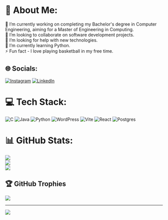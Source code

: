 # 💫 About Me:
🔭 I’m currently working on completing my Bachelor's degree in Computer Engineering, aiming for a Master of Engineering in Computing.<br>👯 I’m looking to collaborate on software development projects.<br>🤝 I’m looking for help with new technologies.<br>🌱 I’m currently learning Python.<br>⚡ Fun fact - I love playing basketball in my free time.


## 🌐 Socials:
[![Instagram](https://img.shields.io/badge/Instagram-%23E4405F.svg?logo=Instagram&logoColor=white)](https://instagram.com/musa.teo) [![LinkedIn](https://img.shields.io/badge/LinkedIn-%230077B5.svg?logo=linkedin&logoColor=white)](https://www.linkedin.com/in/teo-musa-176297276/) 

# 💻 Tech Stack:
![C](https://img.shields.io/badge/c-%2300599C.svg?style=for-the-badge&logo=c&logoColor=white) ![Java](https://img.shields.io/badge/java-%23ED8B00.svg?style=for-the-badge&logo=openjdk&logoColor=white) ![Python](https://img.shields.io/badge/python-3670A0?style=for-the-badge&logo=python&logoColor=ffdd54) ![WordPress](https://img.shields.io/badge/WordPress-%23117AC9.svg?style=for-the-badge&logo=WordPress&logoColor=white) ![Vite](https://img.shields.io/badge/vite-%23646CFF.svg?style=for-the-badge&logo=vite&logoColor=white) ![React](https://img.shields.io/badge/react-%2320232a.svg?style=for-the-badge&logo=react&logoColor=%2361DAFB) ![Postgres](https://img.shields.io/badge/postgres-%23316192.svg?style=for-the-badge&logo=postgresql&logoColor=white)
# 📊 GitHub Stats:
![](https://github-readme-stats.vercel.app/api?username=TMusa30&theme=dark&hide_border=false&include_all_commits=true&count_private=true)<br/>
![](https://github-readme-streak-stats.herokuapp.com/?user=TMusa30&theme=dark&hide_border=false)<br/>
![](https://github-readme-stats.vercel.app/api/top-langs/?username=TMusa30&theme=dark&hide_border=false&include_all_commits=true&count_private=true&layout=compact)

## 🏆 GitHub Trophies
![](https://github-profile-trophy.vercel.app/?username=TMusa30&theme=radical&no-frame=false&no-bg=true&margin-w=4)

---
[![](https://visitcount.itsvg.in/api?id=TMusa30&icon=0&color=0)](https://visitcount.itsvg.in)

<!-- Proudly created with GPRM ( https://gprm.itsvg.in ) -->

